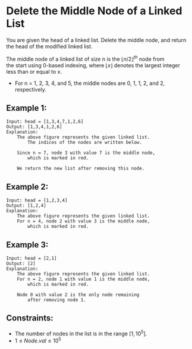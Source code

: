 # Delete the Middle Node of a Linked List

You are given the head of a linked list. Delete the middle node, and return  
the head of the modified linked list.

The middle node of a linked list of size n is the $⌊n / 2⌋^{th}$ node from  
the start using 0-based indexing, where $⌊x⌋$ denotes the largest integer  
less than or equal to x.

* For n = 1, 2, 3, 4, and 5, the middle nodes are 0, 1, 1, 2, and 2,  
    respectively.

 

## Example 1:

    Input: head = [1,3,4,7,1,2,6]
    Output: [1,3,4,1,2,6]
    Explanation:
        The above figure represents the given linked list. 
            The indices of the nodes are written below.

        Since n = 7, node 3 with value 7 is the middle node, 
            which is marked in red.

        We return the new list after removing this node. 

## Example 2:

    Input: head = [1,2,3,4]
    Output: [1,2,4]
    Explanation:
        The above figure represents the given linked list.
        For n = 4, node 2 with value 3 is the middle node, 
            which is marked in red.

        
## Example 3:

    Input: head = [2,1]
    Output: [2]
    Explanation:
        The above figure represents the given linked list.
        For n = 2, node 1 with value 1 is the middle node, 
            which is marked in red.

        Node 0 with value 2 is the only node remaining 
            after removing node 1.

 

## Constraints:

* The number of nodes in the list is in the range $[1, 10^5]$.
* $1 \le Node.val \le 10^5$

